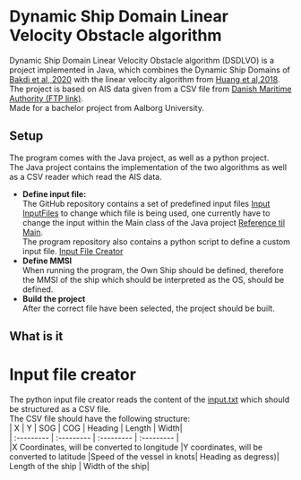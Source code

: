 # Dynamic Ship Domain Linear Velocity Obstacle algorithm
Dynamic Ship Domain Linear Velocity Obstacle algorithm (DSDLVO) is a project implemented in Java, which combines the Dynamic Ship Domains of [Bakdi et al, 2020](https://www.mdpi.com/2077-1312/8/1/5) with the linear velocity algorithm from [Huang et al,2018](https://www.sciencedirect.com/science/article/abs/pii/S0029801818300015). <br>
The project is based on AIS data given from a CSV file from [Danish Maritime Authority (FTP link)](ftp://ftp.ais.dk/ais_data/).<br>
Made for a bachelor project from Aalborg University.

## Setup
The program comes with the Java project, as well as a python project.<br>
The Java project contains the implementation of the two algorithms as well as a CSV reader which read the AIS data.

* **Define input file:**<br>
  The GitHub repository contains a set of predefined input files [Input InputFiles](https://github.com/dkalaxdk/P6-Projekt/tree/master/InputFiles) to change which file is being used, one currently have to change the input within the Main class of the Java project [Reference til Main](https://www.youtube.com/watch?v=dQw4w9WgXcQ). <br>
  The program repository also contains a python script to define a custom input file. [Input File Creator](#input-file-creator)<br>
* **Define MMSI**<br>
  When running the program, the Own Ship should be defined, therefore the MMSI of the ship which should be interpreted as the OS, should be defined.
* **Build the project**<br>
  After the correct file have been selected, the project should be built. <br>





## What is it




# Input file creator

The python input file creator reads the content of the [input.txt](https://github.com/dkalaxdk/P6-Projekt/blob/master/DataGenerator/input.txt) which should be structured as a CSV file. <br>
The CSV file should have the following structure: <br>
| X | Y | SOG | COG | Heading | Length | Width| <br>
| :--------- | :--------- | :--------- | :--------- | <br>
|X Coordinates, will be converted to longitude |Y coordinates, will be converted to latitude |Speed of the vessel in knots| Heading as degress)| Length of the ship | Width of the ship|<br>
